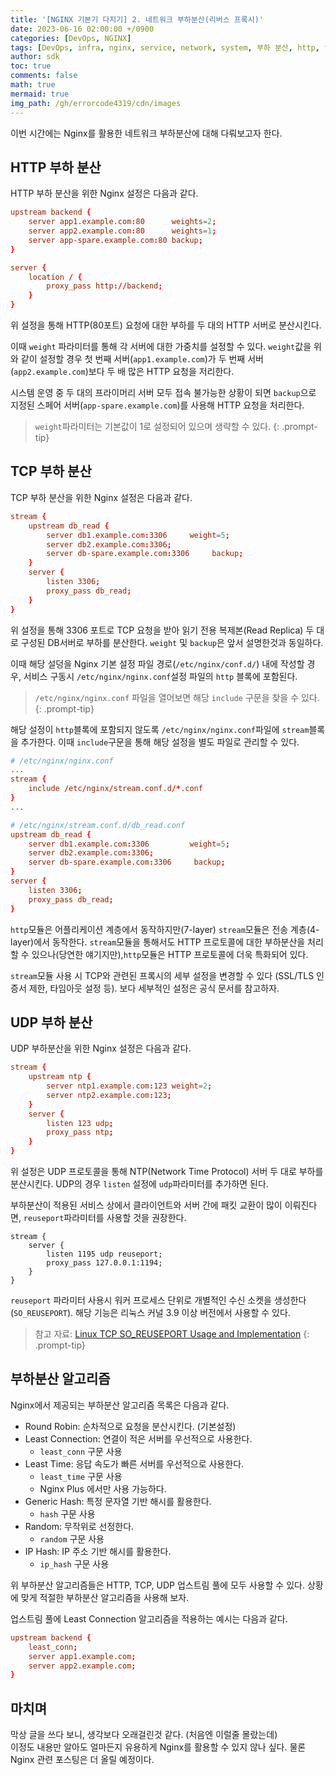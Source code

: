 ```yaml
---
title: '[NGINX 기본기 다지기] 2. 네트워크 부하분산(리버스 프록시)'
date: 2023-06-16 02:00:00 +/0900
categories: [DevOps, NGINX]
tags: [DevOps, infra, nginx, service, network, system, 부하 분산, http, tcp/ip]
author: sdk
toc: true
comments: false 
math: true 
mermaid: true 
img_path: /gh/errorcode4319/cdn/images
---
```


이번 시간에는 Nginx를 활용한 네트워크 부하분산에 대해 다뤄보고자 한다. 

## HTTP 부하 분산
HTTP 부하 분산을 위한 Nginx 설정은 다음과 같다. 
``` conf
upstream backend {
    server app1.example.com:80      weights=2;
    server app2.example.com:80      weights=1;
    server app-spare.example.com:80 backup;
}

server {
    location / {
        proxy_pass http://backend;
    }
}
```
위 설정을 통해 HTTP(80포트) 요청에 대한 부하를 두 대의 HTTP 서버로 분산시킨다. 

이때 `weight` 파라미터를 통해 각 서버에 대한 가중치를 설정할 수 있다.
`weight`값을 위와 같이 설정할 경우 첫 번째 서버(`app1.example.com`)가 두 번째 서버(`app2.example.com`)보다 두 배 많은 HTTP 요청을 저리한다.

시스템 운영 중 두 대의 프라이머리 서버 모두 접속 불가능한 상황이 되면 `backup`으로 지정된 스페어 서버(`app-spare.example.com`)를 사용해 HTTP 요청을 처리한다. 

> `weight`파라미터는 기본값이 1로 설정되어 있으며 생략할 수 있다.
{: .prompt-tip}

## TCP 부하 분산 
TCP 부하 분산을 위한 Nginx 설정은 다음과 같다. 
``` conf
stream {
    upstream db_read {
        server db1.example.com:3306     weight=5;
        server db2.example.com:3306;
        server db-spare.example.com:3306     backup;
    }
    server {
        listen 3306;
        proxy_pass db_read;
    }
}
```
위 설정을 통해 3306 포트로 TCP 요청을 받아 읽기 전용 복제본(Read Replica)
두 대로 구성된 DB서버로 부하를 분산한다. `weight` 및 `backup`은 앞서 설명한것과 동일하다.

이때 해당 설덩을 Nginx 기본 설정 파일 경로(`/etc/nginx/conf.d/`) 내에 작성할 경우, 
서비스 구동시 `/etc/nginx/nginx.conf`설정 파일의 `http` 블록에 포함된다. 
> `/etc/nginx/nginx.conf` 파일을 열어보면 해당 `include` 구문을 찾을 수 있다. 
{: .prompt-tip} 

해당 설정이 `http`블록에 포함되지 않도록 `/etc/nginx/nginx.conf`파일에 `stream`블록을 추가한다. 이때 `include`구문을 통해 해당 설정을 별도 파일로 관리할 수 있다.

``` conf
# /etc/nginx/nginx.conf 
...
stream {
    include /etc/nginx/stream.conf.d/*.conf
}
...
```
``` conf
# /etc/nginx/stream.conf.d/db_read.conf
upstream db_read {
    server db1.example.com:3306         weight=5;
    server db2.example.com:3306;
    server db-spare.example.com:3306     backup;
}
server {
    listen 3306;
    proxy_pass db_read;
}
```

`http`모듈은 어플리케이션 계층에서 동작하지만(7-layer) `stream`모듈은 전송 계층(4-layer)에서 동작한다. `stream`모듈을 통해서도 HTTP 프로토콜에 대한 부하분산을 처리할 수 있으나(당연한 얘기지만),`http`모듈은 HTTP 프로토콜에 더욱 특화되어 있다. 

`stream`모듈 사용 시 TCP와 관련된 프록시의 세부 설정을 변경할 수 있다 (SSL/TLS 인증서 제한, 타임아웃 설정 등). 보다 세부적인 설정은 공식 문서를 참고하자. 

## UDP 부하 분산
UDP 부하분산을 위한 Nginx 설정은 다음과 같다. 
``` conf
stream {
    upstream ntp {
        server ntp1.example.com:123 weight=2;
        server ntp2.example.com:123;
    }
    server {
        listen 123 udp;
        proxy_pass ntp;
    }
}
```
위 설정은 UDP 프로토콜을 통해 NTP(Network Time Protocol) 서버 두 대로 부하를 분산시킨다.
UDP의 경우 `listen` 설정에 `udp`파라미터를 추가하면 된다.

부하분산이 적용된 서비스 상에서 클라이언트와 서버 간에 패킷 교환이 많이 이뤄진다면, `reuseport`파라미터를 사용할 것을 권장한다. 
```
stream {
    server {
        listen 1195 udp reuseport;
        proxy_pass 127.0.0.1:1194;
    }
}
```
`reuseport` 파라미터 사용시 워커 프로세스 단위로 개별적인 수신 소켓을 생성한다(`SO_REUSEPORT`). 
해당 기능은 리눅스 커널 3.9 이상 버전에서 사용할 수 있다.
> 참고 자료: [Linux TCP SO_REUSEPORT Usage and Implementation](https://blog.flipkart.tech/linux-tcp-so-reuseport-usage-and-implementation-6bfbf642885a)
{: .prompt-tip}

## 부하분산 알고리즘 
Nginx에서 제공되는 부하분산 알고리즘 목록은 다음과 같다.
- Round Robin: 순차적으로 요청을 분산시킨다. (기본설정)
- Least Connection: 연결이 적은 서버를 우선적으로 사용한다.
    - `least_conn` 구문 사용
- Least Time: 응답 속도가 빠른 서버를 우선적으로 사용한다.
    - `least_time` 구문 사용 
    - Nginx Plus 에서만 사용 가능하다.
- Generic Hash: 특정 문자열 기반 해시를 활용한다.
    - `hash` 구문 사용 
- Random: 무작위로 선정한다.
    - `random` 구문 사용 
- IP Hash: IP 주소 기반 해시를 활용한다.
    - `ip_hash` 구문 사용

위 부하분산 알고리즘들은 HTTP, TCP, UDP 업스트림 풀에 모두 사용할 수 있다.
상황에 맞게 적절한 부하분산 알고리즘을 사용해 보자.

업스트림 풀에 Least Connection 알고리즘을 적용하는 예시는 다음과 같다.

``` conf
upstream backend {
    least_conn;
    server app1.example.com;
    server app2.example.com;
}
```

## 마치며
막상 글을 쓰다 보니, 생각보다 오래걸린것 같다. (처음엔 이럴줄 몰랐는데)   
이정도 내용만 알아도 얼마든지 유용하게 Nginx를 활용할 수 있지 않나 싶다.
물론 Nginx 관련 포스팅은 더 올릴 예정이다.   